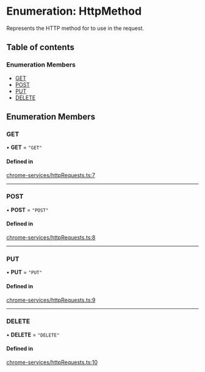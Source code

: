 # Enumeration: HttpMethod

Represents the HTTP method for to use in the request.

## Table of contents

### Enumeration Members

- [GET](../wiki/HttpMethod#get)
- [POST](../wiki/HttpMethod#post)
- [PUT](../wiki/HttpMethod#put)
- [DELETE](../wiki/HttpMethod#delete)

## Enumeration Members

### GET

• **GET** = ``"GET"``

#### Defined in

[chrome-services/httpRequests.ts:7](https://github.com/shaineoneal/final_extension/blob/018e8b4/src/chrome-services/httpRequests.ts#L7)

___

### POST

• **POST** = ``"POST"``

#### Defined in

[chrome-services/httpRequests.ts:8](https://github.com/shaineoneal/final_extension/blob/018e8b4/src/chrome-services/httpRequests.ts#L8)

___

### PUT

• **PUT** = ``"PUT"``

#### Defined in

[chrome-services/httpRequests.ts:9](https://github.com/shaineoneal/final_extension/blob/018e8b4/src/chrome-services/httpRequests.ts#L9)

___

### DELETE

• **DELETE** = ``"DELETE"``

#### Defined in

[chrome-services/httpRequests.ts:10](https://github.com/shaineoneal/final_extension/blob/018e8b4/src/chrome-services/httpRequests.ts#L10)
